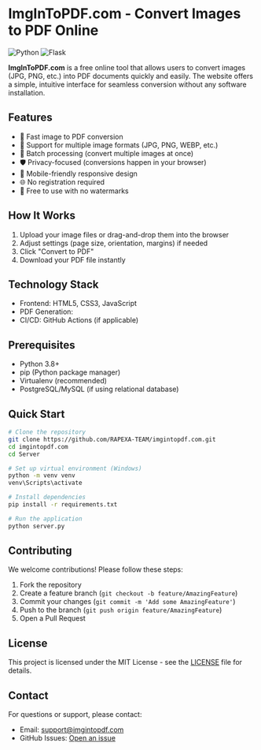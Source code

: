# ImgInToPDF.com - Convert Images to PDF Online

![Python](https://img.shields.io/badge/python-3670A0?style=for-the-badge&logo=python&logoColor=ffdd54)
![Flask](https://img.shields.io/badge/flask-%23000.svg?style=for-the-badge&logo=flask&logoColor=white)

**ImgInToPDF.com** is a free online tool that allows users to convert images (JPG, PNG, etc.) into PDF documents quickly and easily. The website offers a simple, intuitive interface for seamless conversion without any software installation.

## Features

- 🚀 Fast image to PDF conversion
- 📄 Support for multiple image formats (JPG, PNG, WEBP, etc.)
- 🔄 Batch processing (convert multiple images at once)
- 🛡️ Privacy-focused (conversions happen in your browser)
- 📱 Mobile-friendly responsive design
- 🌐 No registration required
- 💯 Free to use with no watermarks

## How It Works

1. Upload your image files or drag-and-drop them into the browser
2. Adjust settings (page size, orientation, margins) if needed
3. Click "Convert to PDF"
4. Download your PDF file instantly

## Technology Stack

- Frontend: HTML5, CSS3, JavaScript
- PDF Generation:
- CI/CD: GitHub Actions (if applicable)

## Prerequisites
- Python 3.8+
- pip (Python package manager)
- Virtualenv (recommended)
- PostgreSQL/MySQL (if using relational database)

## Quick Start
```bash
# Clone the repository
git clone https://github.com/RAPEXA-TEAM/imgintopdf.com.git
cd imgintopdf.com
cd Server

# Set up virtual environment (Windows)
python -m venv venv
venv\Scripts\activate

# Install dependencies
pip install -r requirements.txt

# Run the application
python server.py
```

## Contributing

We welcome contributions! Please follow these steps:

1. Fork the repository
2. Create a feature branch (`git checkout -b feature/AmazingFeature`)
3. Commit your changes (`git commit -m 'Add some AmazingFeature'`)
4. Push to the branch (`git push origin feature/AmazingFeature`)
5. Open a Pull Request

## License

This project is licensed under the MIT License - see the [LICENSE](LICENSE) file for details.

## Contact

For questions or support, please contact:
- Email: support@imgintopdf.com
- GitHub Issues: [Open an issue](https://github.com/RAPEXA-TEAM/imgintopdf.com/issues)
